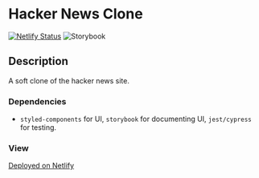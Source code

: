 # Hacker News Clone
[![Netlify Status](https://api.netlify.com/api/v1/badges/afac184c-e33e-4af4-a24b-3c35677c0a50/deploy-status)](https://app.netlify.com/sites/wizardly-cray-0201df/deploys)
![Storybook](https://raw.githubusercontent.com/storybookjs/brand/6f4d67f65f8275c53c310a73a8da6c6e96c8488c/badge/badge-storybook.svg)


## Description

A soft clone of the hacker news site.


### Dependencies

* `styled-components` for UI, `storybook` for documenting UI, `jest/cypress` for testing.


### View

[Deployed on Netlify](https://wizardly-cray-0201df.netlify.app/)
